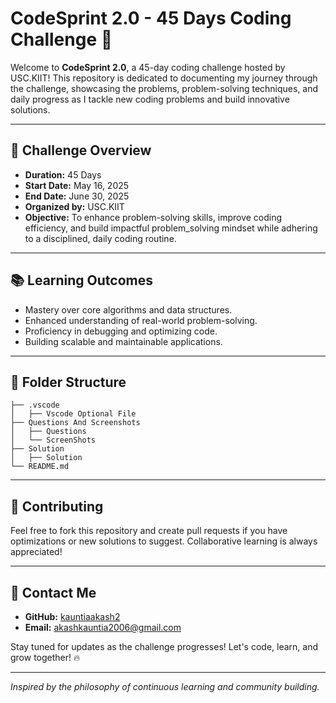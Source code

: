 # CodeSprint 2.0 - 45 Days Coding Challenge 🚀

Welcome to **CodeSprint 2.0**, a 45-day coding challenge hosted by USC.KIIT! This repository is dedicated to documenting my journey through the challenge, showcasing the problems, problem-solving techniques, and daily progress as I tackle new coding problems and build innovative solutions.

---

## 📌 **Challenge Overview**

* **Duration:** 45 Days
* **Start Date:** May 16, 2025
* **End Date:** June 30, 2025
* **Organized by:** USC.KIIT
* **Objective:** To enhance problem-solving skills, improve coding efficiency, and build impactful problem_solving mindset while adhering to a disciplined, daily coding routine.

---

## 📚 **Learning Outcomes**

* Mastery over core algorithms and data structures.
* Enhanced understanding of real-world problem-solving.
* Proficiency in debugging and optimizing code.
* Building scalable and maintainable applications.

---

## 📂 **Folder Structure**

```
├── .vscode
│   ├── Vscode Optional File
├── Questions And Screenshots
│   ├── Questions
│   └── ScreenShots
├── Solution
│   ├── Solution
└── README.md
```

---

## 🤝 **Contributing**

Feel free to fork this repository and create pull requests if you have optimizations or new solutions to suggest. Collaborative learning is always appreciated!

---

## 📧 **Contact Me**

* **GitHub:** [kauntiaakash2](https://github.com/kauntiaakash2)
* **Email:** [akashkauntia2006@gmail.com](mailto:akashkauntia2006@gmail.com)

Stay tuned for updates as the challenge progresses! Let's code, learn, and grow together! 🔥

---

*Inspired by the philosophy of continuous learning and community building.*
